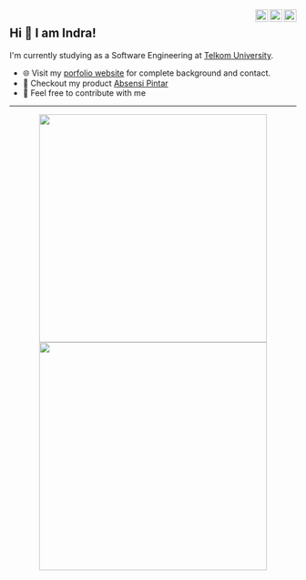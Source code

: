 <a href="https://twitter.com/indramahesa" target="_blank" rel="nofollow">
<img align="right" alt="Indra's Telegram" width="22px" src="https://cdn.jsdelivr.net/npm/simple-icons@v3/icons/telegram.svg" /></a>
<a href="https://www.linkedin.com/in/indramahesa" target="_blank" rel="nofollow">
<img align="right" alt="Indra's Linkdein" width="22px" src="https://cdn.jsdelivr.net/npm/simple-icons@v3/icons/linkedin.svg" /></a>
<a href="https://www.instagram.com/indrmhesa" target="_blank" rel="nofollow">
<img align="right" alt="Indra's Insta" width="22px" src="https://cdn.jsdelivr.net/npm/simple-icons@v3/icons/instagram.svg" /></a>

## Hi 👋 I am Indra!

I'm currently studying as a Software Engineering at [Telkom University](https://telkomuniversity.ac.id/).

- 🌐 Visit my [porfolio website](https://zinct.github.io/) for complete background and contact.
- 🌱 Checkout my product [Absensi Pintar](https://jabarkoperasi.com/)
- 💬 Feel free to contribute with me

---

<p align = "center">
  <img src = "https://github-readme-stats.vercel.app/api?username=zinct&show_icons=true&theme=bear" width = 400>
  <img src = "https://github-readme-streak-stats.herokuapp.com?user=zinct&theme=dark&hide_border=true" width = 400>
</p>
